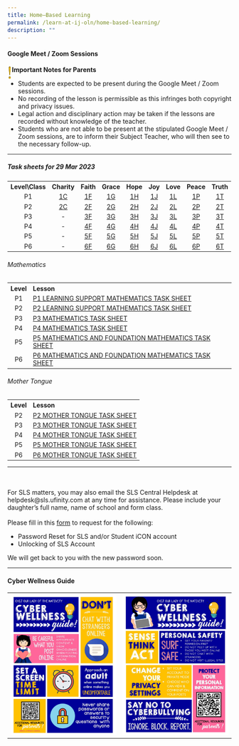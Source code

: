 ```yaml
---
title: Home–Based Learning
permalink: /learn-at-ij-oln/home-based-learning/
description: ""
---
```

<h4><strong>Google Meet / Zoom Sessions</strong></h4>
<img style="width: 2%;" src="/images/emark.gif" align = "left" />
<p><strong>Important Notes for Parents</strong></p>
<ul>
<li>Students are expected to be present during the Google Meet / Zoom sessions. </li>
<li>No recording of the lesson is permissible as this infringes both copyright and privacy issues. </li>
<li>Legal action and disciplinary action may be taken if the lessons are recorded without knowledge of the teacher. </li>
<li>Students who are not able to be present at the stipulated Google Meet / Zoom sessions, are to inform their Subject Teacher, who will then see to the necessary follow-up.</li>
</ul>
<hr>
<h5>Task sheets for 29 Mar 2023</h5>
<table>
<tbody>
<tr>
<th style="text-align: center;">Level\Class</th>
<th style="text-align: center;">Charity</th>
<th style="text-align: center;">Faith</th>
<th style="text-align: center;">Grace</th>
<th style="text-align: center;">Hope</th>
<th style="text-align: center;">Joy</th>
<th style="text-align: center;">Love</th>
<th style="text-align: center;">Peace</th>
<th style="text-align: center;">Truth</th>
</tr>
<tr>
<td style="text-align: center;">P1</td>
<td style="text-align: center;"><a href="/files/TSheets29Mar/1 CHARITY HBL TASK SHEET.pdf" target="_blank" rel="noopener">1C</a></td>
<td style="text-align: center;"><a href="/files/TSheets29Mar/1 FAITH HBL TASK SHEET.pdf" target="_blank" rel="noopener">1F</a></td>
<td style="text-align: center;"><a href="/files/TSheets29Mar/1 GRACE HBL TASK SHEET.pdf" target="_blank" rel="noopener">1G</a></td>
<td style="text-align: center;"><a href="/files/TSheets29Mar/1 HOPE HBL TASK SHEET.pdf" target="_blank" rel="noopener">1H</a></td>
<td style="text-align: center;"><a href="/files/TSheets29Mar/1 JOY HBL TASK SHEET.pdf" target="_blank" rel="noopener">1J</a></td>
<td style="text-align: center;"><a href="/files/TSheets29Mar/1 LOVE HBL TASK SHEET.pdf" target="_blank" rel="noopener">1L</a></td>
<td style="text-align: center;"><a href="/files/TSheets29Mar/1 PEACE HBL TASK SHEET.pdf" target="_blank" rel="noopener">1P</a></td>
<td style="text-align: center;"><a href="/files/TSheets29Mar/1 TRUTH HBL TASK SHEET.pdf" target="_blank" rel="noopener">1T</a></td>
</tr>
<tr>
<td style="text-align: center;">P2</td>
<td style="text-align: center;"><a href="/files/TSheets29Mar/2 CHARITY HBL TASK SHEET.pdf" target="_blank" rel="noopener">2C</a></td>
<td style="text-align: center;"><a href="/files/TSheets29Mar/2 FAITH HBL TASK SHEET.pdf" target="_blank" rel="noopener">2F</a></td>
<td style="text-align: center;"><a href="/files/TSheets29Mar/2 GRACE HBL TASK SHEET.pdf" target="_blank" rel="noopener">2G</a></td>
<td style="text-align: center;"><a href="/files/TSheets29Mar/2 HOPE HBL TASK SHEET.pdf" target="_blank" rel="noopener">2H</a></td>
<td style="text-align: center;"><a href="/files/TSheets29Mar/2 JOY HBL TASK SHEET.pdf" target="_blank" rel="noopener">2J</a></td>
<td style="text-align: center;"><a href="/files/TSheets29Mar/2 LOVE HBL TASK SHEET.pdf" target="_blank" rel="noopener">2L</a></td>
<td style="text-align: center;"><a href="/files/TSheets29Mar/2 PEACE HBL TASK SHEET.pdf" target="_blank" rel="noopener">2P</a></td>
<td style="text-align: center;"><a href="/files/TSheets29Mar/2 TRUTH HBL TASK SHEET.pdf" target="_blank" rel="noopener">2T</a></td>
</tr>
<tr>
<td style="text-align: center;">P3</td>
<td style="text-align: center;"> - </td>
<td style="text-align: center;"><a href="/files/TSheets29Mar/3 FAITH HBL TASK SHEET.pdf" target="_blank" rel="noopener">3F</a></td>
<td style="text-align: center;"><a href="/files/TSheets29Mar/3 GRACE HBL TASK SHEET.pdf" target="_blank" rel="noopener">3G</a></td>
<td style="text-align: center;"><a href="/files/TSheets29Mar/3 HOPE HBL TASK SHEET.pdf" target="_blank" rel="noopener">3H</a></td>
<td style="text-align: center;"><a href="/files/TSheets29Mar/3 JOY HBL TASK SHEET.pdf" target="_blank" rel="noopener">3J</a></td>
<td style="text-align: center;"><a href="/files/TSheets29Mar/3 LOVE HBL TASK SHEET.pdf" target="_blank" rel="noopener">3L</a></td>
<td style="text-align: center;"><a href="/files/TSheets29Mar/3 PEACE HBL TASK SHEET.pdf" target="_blank" rel="noopener">3P</a></td>
<td style="text-align: center;"><a href="/files/TSheets29Mar/3 TRUTH HBL TASK SHEET.pdf" target="_blank" rel="noopener">3T</a></td>
</tr>
<tr>
<td style="text-align: center;">P4</td>
<td style="text-align: center;"> - </td>
<td style="text-align: center;"><a href="/files/TSheets29Mar/4 FAITH HBL TASK SHEET.pdf" target="_blank" rel="noopener">4F</a></td>
<td style="text-align: center;"><a href="/files/TSheets29Mar/4 GRACE HBL TASK SHEET.pdf" target="_blank" rel="noopener">4G</a></td>
<td style="text-align: center;"><a href="/files/TSheets29Mar/4 HOPE HBL TASK SHEET.pdf" target="_blank" rel="noopener">4H</a></td>
<td style="text-align: center;"><a href="/files/TSheets29Mar/4 JOY HBL TASK SHEET.pdf" target="_blank" rel="noopener">4J</a></td>
<td style="text-align: center;"><a href="/files/TSheets29Mar/4 LOVE HBL TASK SHEET.pdf" target="_blank" rel="noopener">4L</a></td>
<td style="text-align: center;"><a href="/files/TSheets29Mar/4 PEACE HBL TASK SHEET.pdf" target="_blank" rel="noopener">4P</a></td>
<td style="text-align: center;"><a href="/files/TSheets29Mar/4 TRUTH HBL TASK SHEET.pdf" target="_blank" rel="noopener">4T</a></td>
</tr>
<tr>
<td style="text-align: center;">P5</td>
<td style="text-align: center;"> - </td>
<td style="text-align: center;"><a href="/files/TSheets29Mar/P5 FAITH HBL TASK SHEET.pdf" target="_blank" rel="noopener">5F</a></td>
<td style="text-align: center;"><a href="/files/TSheets29Mar/P5 GRACE HBL TASK SHEET.pdf" target="_blank" rel="noopener">5G</a></td>
<td style="text-align: center;"><a href="/files/TSheets29Mar/P5 HOPE HBL TASK SHEET.pdf" target="_blank" rel="noopener">5H</a></td>
<td style="text-align: center;"><a href="/files/TSheets29Mar/P5 JOY HBL TASK SHEET.pdf" target="_blank" rel="noopener">5J</a></td>
<td style="text-align: center;"><a href="/files/TSheets29Mar/P5 LOVE HBL TASK SHEET.pdf" target="_blank" rel="noopener">5L</a></td>
<td style="text-align: center;"><a href="/files/TSheets29Mar/P5 PEACE HBL TASK SHEET.pdf" target="_blank" rel="noopener">5P</a></td>
<td style="text-align: center;"><a href="/files/TSheets29Mar/P5 TRUTH HBL TASK SHEET.pdf" target="_blank" rel="noopener">5T</a></td>
</tr>
<tr>
<td style="text-align: center;">P6</td>
<td style="text-align: center;"> - </td>
<td style="text-align: center;"><a href="/files/TSheets29Mar/P6 FAITH HBL TASK SHEET.pdf" target="_blank" rel="noopener">6F</a></td>
<td style="text-align: center;"><a href="/files/TSheets29Mar/P6 GRACE HBL TASK SHEET.pdf" target="_blank" rel="noopener">6G</a></td>
<td style="text-align: center;"><a href="/files/TSheets29Mar/P6 HOPE HBL TASK SHEET.pdf" target="_blank" rel="noopener">6H</a></td>
<td style="text-align: center;"><a href="/files/TSheets29Mar/P6 JOY HBL TASK SHEET.pdf" target="_blank" rel="noopener">6J</a></td>
<td style="text-align: center;"><a href="/files/TSheets29Mar/P6 LOVE HBL TASK SHEET.pdf" target="_blank" rel="noopener">6L</a></td>
<td style="text-align: center;"><a href="/files/TSheets29Mar/P6 PEACE HBL TASK SHEET.pdf" target="_blank" rel="noopener">6P</a></td>
<td style="text-align: center;"><a href="/files/TSheets29Mar/P6 TRUTH HBL TASK SHEET.pdf" target="_blank" rel="noopener">6T</a></td>
</tr>
</tbody>
</table>
<h6>Mathematics</h6>
<table>
<tbody>
<tr>
<th style="text-align: center;">Level</th>
<th style="text-align: left;">Lesson</th>
</tr>
<tr>
<td style="text-align: center;">P1</td>
<td style="text-align: left;"><a href="/files/TSheets29Mar/P1 LS MATHS HBL TASK SHEET.pdf" target="_blank" rel="noopener">P1 LEARNING SUPPORT MATHEMATICS TASK SHEET</a></td>
</tr>
<tr>
<td style="text-align: center;">P2</td>
<td style="text-align: left;"><a href="/files/TSheets29Mar/P2 LS MATHS HBL TASK SHEET.pdf" target="_blank" rel="noopener">P2 LEARNING SUPPORT MATHEMATICS TASK SHEET</a></td>
</tr>
<tr>
<td style="text-align: center;">P3</td>
<td style="text-align: left;"><a href="/files/TSheets29Mar/P3 MATHS HBL TASK SHEET.pdf" target="_blank" rel="noopener">P3 MATHEMATICS TASK SHEET</a></td>
</tr>
<tr>
<td style="text-align: center;">P4</td>
<td style="text-align: left;"><a href="/files/TSheets29Mar/P4 MATHS HBL TASK SHEET.pdf" target="_blank" rel="noopener">P4 MATHEMATICS TASK SHEET</a></td>
</tr>
<tr>
<td style="text-align: center;">P5</td>
<td style="text-align: left;"><a href="/files/TSheets29Mar/P5 MATHS & FMATHS HBL TASK SHEET.pdf" target="_blank" rel="noopener">P5 MATHEMATICS AND FOUNDATION MATHEMATICS TASK SHEET</a></td>
</tr>
<tr>
<td style="text-align: center;">P6</td>
<td style="text-align: left;"><a href="/files/TSheets29Mar/P6 MATHS & FMATHS HBL TASK SHEET.pdf" target="_blank" rel="noopener">P6 MATHEMATICS AND FOUNDATION MATHEMATICS TASK SHEET</a></td>
</tr>
	</tbody>
</table>
<h6>Mother Tongue</h6>
<table>
<tbody>
<tr>
<th style="text-align: center;">Level</th>
<th style="text-align: left;">Lesson</th>
</tr>
	<tr>
<td style="text-align: center;">P2</td>
<td style="text-align: left;"><a href="/files/TSheets29Mar/P2 MT HBL TASK SHEET.pdf" target="_blank" rel="noopener">P2 MOTHER TONGUE TASK SHEET</a></td>
</tr>
<tr>
<td style="text-align: center;">P3</td>
<td style="text-align: left;"><a href="/files/TSheets29Mar/P3 MT HBL TASK SHEET.pdf" target="_blank" rel="noopener">P3 MOTHER TONGUE TASK SHEET</a></td>
</tr>
<tr>
<td style="text-align: center;">P4</td>
<td style="text-align: left;"><a href="/files/TSheets29Mar/P4 MT HBL TASK SHEET.pdf" target="_blank" rel="noopener">P4 MOTHER TONGUE TASK SHEET</a></td>
</tr>
<tr>
<td style="text-align: center;">P5</td>
<td style="text-align: left;"><a href="/files/TSheets29Mar/P5 MT HBL TASK SHEET.pdf" target="_blank" rel="noopener">P5 MOTHER TONGUE TASK SHEET</a></td>
</tr>
<tr>
<td style="text-align: center;">P6</td>
<td style="text-align: left;"><a href="/files/TSheets29Mar/P6 MT HBL TASK SHEET.pdf" target="_blank" rel="noopener">P6 MOTHER TONGUE TASK SHEET</a></td>
</tr>
</tbody>
</table>
<hr>
<br><br>
For SLS matters, you may also email the SLS Central Helpdesk at helpdesk@sls.ufinity.com at any time for assistance. Please include your daughter&rsquo;s full name, name of school and form class.
<br><br>
Please fill in this&nbsp;<a href="https://go.gov.sg/chijolnpasswordreset" target="_blank" rel="noopener">form</a>&nbsp;to request for the following:

<ul>
<li>Password Reset for SLS and/or Student iCON account</li>
<li>Unlocking of SLS Account</li>
</ul>
<p>We will get back to you with the new password soon.</p>
<hr>
<h4><strong>Cyber Wellness Guide</strong></h4>
<table style="border-collapse: collapse; width: 100%;" border="0">
<tbody>
<tr>
<td style="width: 50%;"><img src="/images/home2.jpg"></td>
<td style="width: 50%;"><img src="/images/home3.jpg"></td>
</tr>
</tbody>
</table>